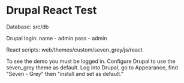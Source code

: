 # Drupal React Test

Database:
src/db

Drupal login:
name - admin
pass - admin

React scripts: 
web/themes/custom/seven_grey/js/react

To see the demo you must be logged in.
Configure Drupal to use the seven_grey theme as default. 
Log into Drupal, go to Appearance, find "Seven - Grey" then "install and set as default."